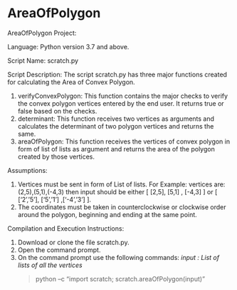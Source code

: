 # AreaOfPolygon
AreaOfPolygon
Project:

Language: Python version 3.7 and above.

Script Name: scratch.py

Script Description: 
The script scratch.py has three major functions created for calculating the Area of Convex Polygon.
1.	 verifyConvexPolygon: This function contains the major checks to verify the convex polygon vertices entered by the end user. It returns true or false based on the checks.
2.	determinant: This function receives two vertices as arguments and calculates the determinant of two polygon vertices and returns the same.
3.	areaOfPolygon: This function receives the vertices of convex polygon in form of list of lists as argument and returns the area of the polygon created by those vertices. 

Assumptions:
1.	Vertices must be sent in form of List of lists. For Example: vertices are: (2,5),(5,1),(-4,3) then input should be either [ [2,5],  [5,1] , [-4,3] ] or [ [‘2’,’5’], [‘5’,’1’] ,[‘-4’,’3’] ].
2.	 The coordinates must be taken in counterclockwise or clockwise order around the polygon, beginning and ending at the same point.


Compilation and Execution Instructions:

1.	Download or clone the file scratch.py.
2.	Open the command prompt.
3.	On the command prompt use the following commands:
*input : List of lists of all the vertices*
       >python –c “import scratch; scratch.areaOfPolygon(input)”
       
       
